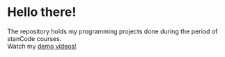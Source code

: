 # Hello there!
The repository holds my programming projects done during the period of stanCode courses.\
Watch my [demo videos!](link)
